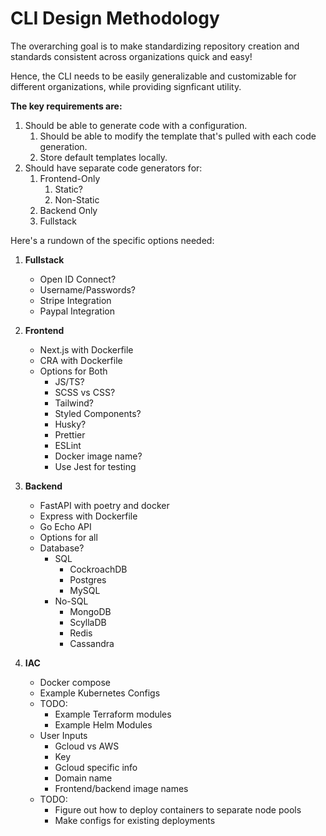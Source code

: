 # CLI Design Methodology

The overarching goal is to make standardizing repository creation and standards consistent across organizations quick and easy!

Hence, the CLI needs to be easily generalizable and customizable for different organizations, while providing signficant utility.

**The key requirements are:**

1. Should be able to generate code with a configuration.
   1. Should be able to modify the template that's pulled with each code generation.
   2. Store default templates locally.
2. Should have separate code generators for:
   1. Frontend-Only
      1. Static?
      2. Non-Static
   2. Backend Only
   3. Fullstack

Here's a rundown of the specific options needed:

1. **Fullstack**

   - Open ID Connect?
   - Username/Passwords?
   - Stripe Integration
   - Paypal Integration

2. **Frontend**

   - Next.js with Dockerfile
   - CRA with Dockerfile
   - Options for Both
     - JS/TS?
     - SCSS vs CSS?
     - Tailwind?
     - Styled Components?
     - Husky?
     - Prettier
     - ESLint
     - Docker image name?
     - Use Jest for testing

3. **Backend**

   - FastAPI with poetry and docker
   - Express with Dockerfile
   - Go Echo API
   - Options for all
   - Database?
     - SQL
       - CockroachDB
       - Postgres
       - MySQL
     - No-SQL
       - MongoDB
       - ScyllaDB
       - Redis
       - Cassandra

4. **IAC**

   - Docker compose
   - Example Kubernetes Configs
   - TODO:
     - Example Terraform modules
     - Example Helm Modules
   - User Inputs
     - Gcloud vs AWS
     - Key
     - Gcloud specific info
     - Domain name
     - Frontend/backend image names
   - TODO:
     - Figure out how to deploy containers to separate node pools
     - Make configs for existing deployments
